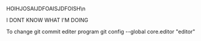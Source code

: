 HOIHJOSAIJDFOAISJDFOISH\n





I DONT KNOW WHAT I'M DOING


To change git commit editer program
git config --global core.editor "editor"
